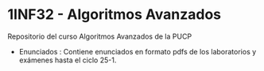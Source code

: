 # 1INF32 - Algoritmos Avanzados
Repositorio del curso Algoritmos Avanzados de la PUCP
- Enunciados : Contiene enunciados en formato pdfs de los laboratorios y exámenes hasta el ciclo 25-1.
